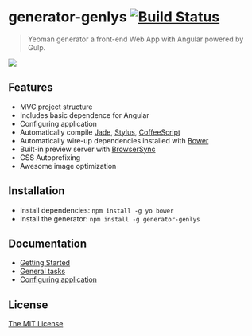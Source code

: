 # generator-genlys [![Build Status](https://secure.travis-ci.org/nevech/generator-genlys.png?branch=master)](https://travis-ci.org/nevech/generator-genlys)

> Yeoman generator a front-end Web App with Angular powered by Gulp.

![](http://i.imgur.com/BTrI11y.png)
## Features
* MVC project structure
* Includes basic dependence for Angular
* Configuring application
* Automatically compile [Jade](jade-lang.com), [Stylus](https://learnboost.github.io/stylus/), [CoffeeScript](http://coffeescript.org/)
* Automatically wire-up dependencies installed with [Bower](http://bower.io/)
* Built-in preview server with [BrowserSync](http://www.browsersync.io/)
* CSS Autoprefixing
* Awesome image optimization

## Installation

* Install dependencies: `npm install -g yo bower`
* Install the generator: `npm install -g generator-genlys`

## Documentation

- [Getting Started](./docs/getting-started.md)
- [General tasks](./docs/general-tasks.md)
- [Configuring application](./docs/configuring.md)

## License
[The MIT License](./LICENSE)